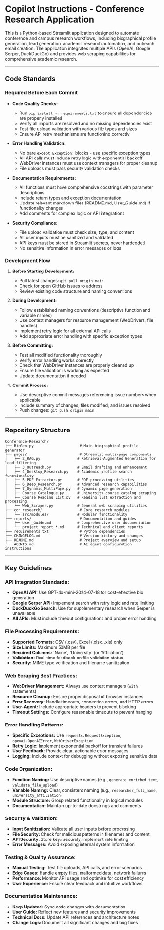 # Copilot Instructions - Conference Research Application

This is a Python-based Streamlit application designed to automate conference and campus research workflows, including biographical profile generation, lead generation, academic research automation, and outreach email creation. The application integrates multiple APIs (OpenAI, Google Serper, DuckDuckGo) and provides web scraping capabilities for comprehensive academic research.

---

## Code Standards

### Required Before Each Commit

- **Code Quality Checks:**
  - Run `pip install -r requirements.txt` to ensure all dependencies are properly installed
  - Verify all imports are resolved and no missing dependencies exist
  - Test file upload validation with various file types and sizes
  - Ensure API retry mechanisms are functioning correctly

- **Error Handling Validation:**
  - No bare `except Exception:` blocks - use specific exception types
  - All API calls must include retry logic with exponential backoff
  - WebDriver instances must use context managers for proper cleanup
  - File uploads must pass security validation checks

- **Documentation Requirements:**
  - All functions must have comprehensive docstrings with parameter descriptions
  - Include return types and exception documentation
  - Update relevant markdown files (README.md, User_Guide.md) if functionality changes
  - Add comments for complex logic or API integrations

- **Security Compliance:**
  - File upload validation must check size, type, and content
  - All user inputs must be sanitized and validated
  - API keys must be stored in Streamlit secrets, never hardcoded
  - No sensitive information in error messages or logs

### Development Flow

1. **Before Starting Development:**
   - Pull latest changes: `git pull origin main`
   - Check for open GitHub issues to address
   - Review existing code structure and naming conventions

2. **During Development:**
   - Follow established naming conventions (descriptive function and variable names)
   - Use context managers for resource management (WebDrivers, file handles)
   - Implement retry logic for all external API calls
   - Add appropriate error handling with specific exception types

3. **Before Committing:**
   - Test all modified functionality thoroughly
   - Verify error handling works correctly
   - Check that WebDriver instances are properly cleaned up
   - Ensure file validation is working as expected
   - Update documentation if needed

4. **Commit Process:**
   - Use descriptive commit messages referencing issue numbers when applicable
   - Include summary of changes, files modified, and issues resolved
   - Push changes: `git push origin main`

---

## Repository Structure

```
Conference-Research/
├── BioGen.py                     # Main biographical profile generator
├── pages/                        # Streamlit multi-page components
│   ├── 2_RAG.py                 # Retrieval-Augmented Generation for lead filtering
│   ├── 3_Outreach.py            # Email drafting and enhancement
│   ├── 4_Desktop_Research.py    # Academic profile search functionality
│   ├── 5_PDF_Extractor.py       # PDF processing utilities
│   ├── 6_Deep_Research.py       # Advanced research capabilities
│   ├── 7_Dynamic_MultiPage.py   # Dynamic page generation
│   ├── Course_Catalogue.py      # University course catalog scraping
│   ├── Course_Reading List.py   # Reading list extraction and processing
│   └── Web_Scraper.py           # General web scraping utilities
├── con_research/                 # Core research modules
│   └── src/modules/             # Modular functionality
├── reports/                      # Documentation and guides
│   ├── User_Guide.md            # Comprehensive user documentation
│   └── project_report_*.md      # Technical and client reports
├── requirements.txt              # Python dependencies
├── CHANGELOG.md                  # Version history and changes
├── README.md                     # Project overview and setup
└── AGENTS.md                     # AI agent configuration instructions
```

---

## Key Guidelines

### **API Integration Standards:**
- **OpenAI API:** Use GPT-4o-mini-2024-07-18 for cost-effective bio generation
- **Google Serper API:** Implement search with retry logic and rate limiting
- **DuckDuckGo Search:** Use for supplementary research when Serper is unavailable
- **All APIs:** Must include timeout configurations and proper error handling

### **File Processing Requirements:**
- **Supported Formats:** CSV (.csv), Excel (.xlsx, .xls) only
- **Size Limits:** Maximum 50MB per file
- **Required Columns:** 'Name', 'University' (or 'Affiliation')
- **Validation:** Real-time feedback on file validation status
- **Security:** MIME type verification and filename sanitization

### **Web Scraping Best Practices:**
- **WebDriver Management:** Always use context managers (`with` statements)
- **Resource Cleanup:** Ensure proper disposal of browser instances
- **Error Recovery:** Handle timeouts, connection errors, and HTTP errors
- **User-Agent:** Include appropriate headers to prevent blocking
- **Timeout Settings:** Configure reasonable timeouts to prevent hanging

### **Error Handling Patterns:**
- **Specific Exceptions:** Use `requests.RequestException`, `openai.OpenAIError`, `WebDriverException`
- **Retry Logic:** Implement exponential backoff for transient failures
- **User Feedback:** Provide clear, actionable error messages
- **Logging:** Include context for debugging without exposing sensitive data

### **Code Organization:**
- **Function Naming:** Use descriptive names (e.g., `generate_enriched_text`, `validate_file_upload`)
- **Variable Naming:** Clear, consistent naming (e.g., `researcher_full_name`, `university_affiliation`)
- **Module Structure:** Group related functionality in logical modules
- **Documentation:** Maintain up-to-date docstrings and comments

### **Security & Validation:**
- **Input Sanitization:** Validate all user inputs before processing
- **File Security:** Check for malicious patterns in filenames and content
- **API Security:** Store keys securely, implement rate limiting
- **Error Messages:** Avoid exposing internal system information

### **Testing & Quality Assurance:**
- **Manual Testing:** Test file uploads, API calls, and error scenarios
- **Edge Cases:** Handle empty files, malformed data, network failures
- **Performance:** Monitor API usage and optimize for cost efficiency
- **User Experience:** Ensure clear feedback and intuitive workflows

### **Documentation Maintenance:**
- **Keep Updated:** Sync code changes with documentation
- **User Guide:** Reflect new features and security improvements
- **Technical Docs:** Update API references and architecture notes
- **Change Logs:** Document all significant changes and bug fixes
